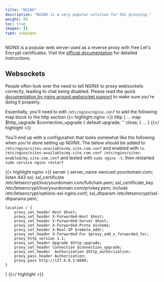 ```yaml
---
title: "NGINX"
description: "NGINX is a very popular solution for SSL proxying."
weight: 80
toc: true
images: []
type: subpages
---
```


NGINX is a popular web server used as a reverse proxy with free Let's Encrypt certificates. Visit the [official documentation](https://www.nginx.com/blog/using-free-ssltls-certificates-from-lets-encrypt-with-nginx/) for detailed instructions.

## Websockets

People often look over the need to tell NGINX to proxy websockets correctly, leading to chat being disabled. Please read the quick [documentation by nginx around websocket support](https://nginx.org/en/docs/http/websocket.html) to make sure you're doing it properly.

Essentially, you'll need to edit `/etc/nginx/nginx.conf` to add the following map block to the http section
{{< highlight nginx >}}
http {
...
map $http_upgrade $connection_upgrade {
    default upgrade;
    ''      close;
}
...
}
{{</ highlight >}}

You'll end up with a configuration that looks somewhat like the following when you're done setting up NGINX. The below should be added to `/etc/nginx/sites-available/my.site.com.conf` and enabled with `ln /etc/nginx/sites-available/my.site.com.conf /etc/nginx/sites-enabled/my.site.com.conf` and tested with `sudo nginx -t`, then restarted `sudo service nginx restart`

{{< highlight nginx >}}
server {
    server_name owncast.yourdomain.com;
    listen 443 ssl;
    ssl_certificate /etc/letsencrypt/live/yourdomain.com/fullchain.pem;
    ssl_certificate_key /etc/letsencrypt/live/yourdomain.com/privkey.pem;
    include /etc/letsencrypt/options-ssl-nginx.conf;
    ssl_dhparam /etc/letsencrypt/ssl-dhparams.pem;

    location / {
        proxy_set_header Host $host;
        proxy_set_header X-Forwarded-Host $host;
        proxy_set_header X-Forwarded-Server $host;
        proxy_set_header X-Forwarded-Proto $scheme;
        proxy_set_header X-Real-IP $remote_addr;
        proxy_set_header X-Forwarded-For $proxy_add_x_forwarded_for;
        proxy_http_version 1.1;
        proxy_set_header Upgrade $http_upgrade;
        proxy_set_header Connection $connection_upgrade;
        proxy_set_header  Authorization $http_authorization;
        proxy_pass_header Authorization;
        proxy_pass http://127.0.0.1:8080;
    }
}
{{</ highlight >}}
